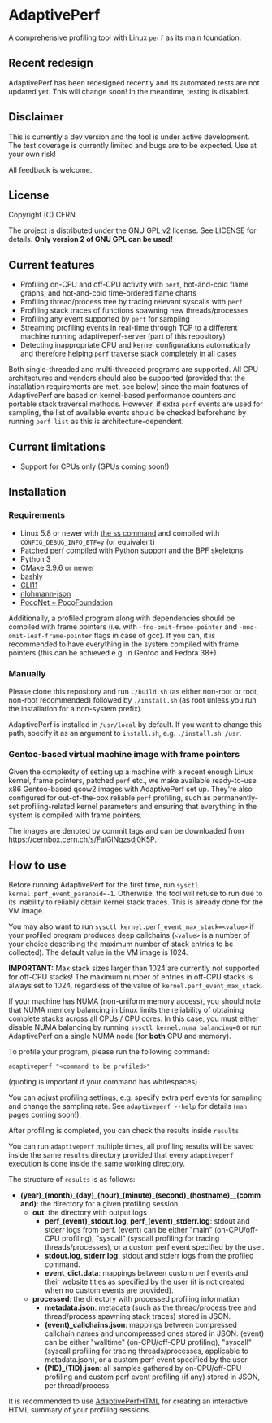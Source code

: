 # AdaptivePerf
A comprehensive profiling tool with Linux ```perf``` as its main foundation.

## Recent redesign
AdaptivePerf has been redesigned recently and its automated tests are not updated yet. This will change soon! In the meantime, testing is disabled.

## Disclaimer
This is currently a dev version and the tool is under active development. The test coverage is currently limited and bugs are to be expected. Use at your own risk!

All feedback is welcome.

## License
Copyright (C) CERN. 

The project is distributed under the GNU GPL v2 license. See LICENSE for details. **Only version 2 of GNU GPL can be used!**

## Current features
* Profiling on-CPU and off-CPU activity with ```perf```, hot-and-cold flame graphs, and hot-and-cold time-ordered flame charts
* Profiling thread/process tree by tracing relevant syscalls with ```perf```
* Profiling stack traces of functions spawning new threads/processes
* Profiling any event supported by ```perf``` for sampling
* Streaming profiling events in real-time through TCP to a different machine running adaptiveperf-server (part of this repository)
* Detecting inappropriate CPU and kernel configurations automatically and therefore helping ```perf``` traverse stack completely in all cases

Both single-threaded and multi-threaded programs are supported. All CPU architectures and vendors should also be supported (provided that the installation requirements are met, see below) since the main features of AdaptivePerf are based on kernel-based performance counters and portable stack traversal methods. However, if extra ```perf``` events are used for sampling, the list of available events should be checked beforehand by running ```perf list``` as this is architecture-dependent.

## Current limitations
* Support for CPUs only (GPUs coming soon!)

## Installation
### Requirements
* Linux 5.8 or newer with [the ss command](https://man7.org/linux/man-pages/man8/ss.8.html) and compiled with ```CONFIG_DEBUG_INFO_BTF=y``` (or equivalent)
* [Patched perf](https://gitlab.cern.ch/adaptiveperf/linux) compiled with Python support and the BPF skeletons
* Python 3
* CMake 3.9.6 or newer
* [bashly](https://bashly.dannyb.co)
* [CLI11](https://github.com/CLIUtils/CLI11)
* [nlohmann-json](https://github.com/nlohmann/json)
* [PocoNet + PocoFoundation](https://pocoproject.org)

Additionally, a profiled program along with dependencies should be compiled with frame pointers (i.e. with ```-fno-omit-frame-pointer``` and ```-mno-omit-leaf-frame-pointer``` flags in case of gcc). If you can, it is recommended to have everything in the system compiled with frame pointers (this can be achieved e.g. in Gentoo and Fedora 38+).

### Manually
Please clone this repository and run ```./build.sh``` (as either non-root or root, non-root recommended) followed by ```./install.sh``` (as root unless you run the installation for a non-system prefix).

AdaptivePerf is installed in ```/usr/local``` by default. If you want to change this path, specify it as an argument to ```install.sh```, e.g. ```./install.sh /usr```.

### Gentoo-based virtual machine image with frame pointers
Given the complexity of setting up a machine with a recent enough Linux kernel, frame pointers, patched ```perf``` etc., we make available ready-to-use x86 Gentoo-based qcow2 images with AdaptivePerf set up. They're also configured for out-of-the-box reliable ```perf``` profiling, such as permanently-set profiling-related kernel parameters and ensuring that everything in the system is compiled with frame pointers.

The images are denoted by commit tags and can be downloaded from https://cernbox.cern.ch/s/FalGlNqzsdj0K5P.

## How to use
Before running AdaptivePerf for the first time, run ```sysctl kernel.perf_event_paranoid=-1```. Otherwise, the tool will refuse to run due to its inability to reliably obtain kernel stack traces. This is already done for the VM image.

You may also want to run ```sysctl kernel.perf_event_max_stack=<value>``` if your profiled program produces deep callchains (```<value>``` is a number of your choice describing the maximum number of stack entries to be collected). The default value in the VM image is 1024.

**IMPORTANT:** Max stack sizes larger than 1024 are currently not supported for off-CPU stacks! The maximum number of entries in off-CPU stacks is always set to 1024, regardless of the value of ```kernel.perf_event_max_stack```.

If your machine has NUMA (non-uniform memory access), you should note that NUMA memory balancing in Linux limits the reliability of obtaining complete stacks across all CPUs / CPU cores. In this case, you must either disable NUMA balancing by running ```sysctl kernel.numa_balancing=0``` or run AdaptivePerf on a single NUMA node (for **both** CPU and memory).

To profile your program, please run the following command:
```
adaptiveperf "<command to be profiled>"
```
(quoting is important if your command has whitespaces)

You can adjust profiling settings, e.g. specify extra perf events for sampling and change the sampling rate. See ```adaptiveperf --help``` for details (```man``` pages coming soon!).

After profiling is completed, you can check the results inside ```results```.

You can run ```adaptiveperf``` multiple times, all profiling results will be saved inside the same ```results``` directory provided that every ```adaptiveperf``` execution is done inside the same working directory.

The structure of ```results``` is as follows:
* **(year)\_(month)\_(day)\_(hour)\_(minute)\_(second)\_(hostname)\_\_(command)**: the directory for a given profiling session
  * **out**: the directory with output logs
    * **perf\_(event)\_stdout.log, perf\_(event)\_stderr.log**: stdout and stderr logs from perf. (event) can be either "main" (on-CPU/off-CPU profiling), "syscall" (syscall profiling for tracing threads/processes), or a custom perf event specified by the user.
    * **stdout.log, stderr.log**: stdout and stderr logs from the profiled command.
    * **event\_dict.data**: mappings between custom perf events and their website titles as specified by the user (it is not created when no custom events are provided).
  * **processed**: the directory with processed profiling information
    * **metadata.json**: metadata (such as the thread/process tree and thread/process spawning stack traces) stored in JSON.
    * **(event)\_callchains.json**: mappings between compressed callchain names and uncompressed ones stored in JSON. (event) can be either "walltime" (on-CPU/off-CPU profiling), "syscall" (syscall profiling for tracing threads/processes, applicable to metadata.json), or a custom perf event specified by the user.
    * **(PID)\_(TID).json**: all samples gathered by on-CPU/off-CPU profiling and custom perf event profiling (if any) stored in JSON, per thread/process.

It is recommended to use [AdaptivePerfHTML](https://github.com/AdaptivePerf/adaptiveperfhtml) for creating an interactive HTML summary of your profiling sessions.
